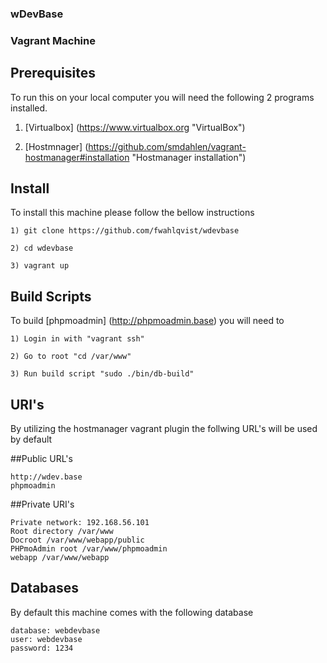 ### wDevBase

### Vagrant Machine

## Prerequisites

To run this on your local computer you will need the following 2 programs installed.

1) [Virtualbox] (https://www.virtualbox.org "VirtualBox")

2) [Hostmnager] (https://github.com/smdahlen/vagrant-hostmanager#installation "Hostmanager installation")

 
## Install 

To install this machine please follow the bellow instructions

    1) git clone https://github.com/fwahlqvist/wdevbase

    2) cd wdevbase

    3) vagrant up

## Build Scripts

To build [phpmoadmin] (http://phpmoadmin.base) you will need to
    
    1) Login in with "vagrant ssh"
    
    2) Go to root "cd /var/www"

    3) Run build script "sudo ./bin/db-build"

## URI's

By utilizing the hostmanager vagrant plugin the follwing URL's will be used by default

##Public URL's
    
    http://wdev.base
    phpmoadmin
    
  
##Private URI's
    
    Private network: 192.168.56.101
    Root directory /var/www
    Docroot /var/www/webapp/public
    PHPmoAdmin root /var/www/phpmoadmin
    webapp /var/www/webapp

## Databases
    
By default this machine comes with the following database

    database: webdevbase
    user: webdevbase
    password: 1234